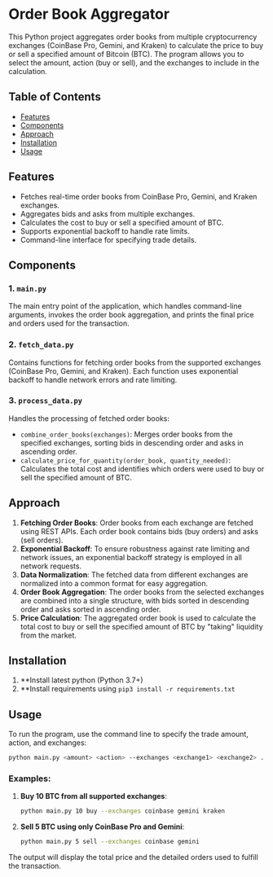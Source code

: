 # Order Book Aggregator

This Python project aggregates order books from multiple cryptocurrency exchanges (CoinBase Pro, Gemini, and Kraken) to calculate the price to buy or sell a specified amount of Bitcoin (BTC). The program allows you to select the amount, action (buy or sell), and the exchanges to include in the calculation.

## Table of Contents

- [Features](#features)
- [Components](#components)
- [Approach](#approach)
- [Installation](#installation)
- [Usage](#usage)

## Features

- Fetches real-time order books from CoinBase Pro, Gemini, and Kraken exchanges.
- Aggregates bids and asks from multiple exchanges.
- Calculates the cost to buy or sell a specified amount of BTC.
- Supports exponential backoff to handle rate limits.
- Command-line interface for specifying trade details.

## Components

### 1. `main.py`
The main entry point of the application, which handles command-line arguments, invokes the order book aggregation, and prints the final price and orders used for the transaction.

### 2. `fetch_data.py`
Contains functions for fetching order books from the supported exchanges (CoinBase Pro, Gemini, and Kraken). Each function uses exponential backoff to handle network errors and rate limiting.

### 3. `process_data.py`
Handles the processing of fetched order books:
- `combine_order_books(exchanges)`: Merges order books from the specified exchanges, sorting bids in descending order and asks in ascending order.
- `calculate_price_for_quantity(order_book, quantity_needed)`: Calculates the total cost and identifies which orders were used to buy or sell the specified amount of BTC.

## Approach

1. **Fetching Order Books**: Order books from each exchange are fetched using REST APIs. Each order book contains bids (buy orders) and asks (sell orders).
2. **Exponential Backoff**: To ensure robustness against rate limiting and network issues, an exponential backoff strategy is employed in all network requests.
3. **Data Normalization**: The fetched data from different exchanges are normalized into a common format for easy aggregation.
4. **Order Book Aggregation**: The order books from the selected exchanges are combined into a single structure, with bids sorted in descending order and asks sorted in ascending order.
5. **Price Calculation**: The aggregated order book is used to calculate the total cost to buy or sell the specified amount of BTC by "taking" liquidity from the market.

## Installation

1. **Install latest python (Python 3.7+)
2. **Install requirements using `pip3 install -r requirements.txt`

## Usage

To run the program, use the command line to specify the trade amount, action, and exchanges:

```bash
python main.py <amount> <action> --exchanges <exchange1> <exchange2> ...
```

### Examples:

1. **Buy 10 BTC from all supported exchanges**:
    ```bash
    python main.py 10 buy --exchanges coinbase gemini kraken
    ```

2. **Sell 5 BTC using only CoinBase Pro and Gemini**:
    ```bash
    python main.py 5 sell --exchanges coinbase gemini
    ```

The output will display the total price and the detailed orders used to fulfill the transaction.
